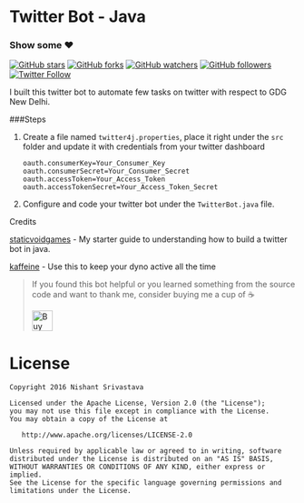# Twitter Bot - Java

### Show some :heart:
[![GitHub stars](https://img.shields.io/github/stars/nisrulz/twitterbot-java.svg?style=social&label=Star)](https://github.com/nisrulz/twitterbot-java) [![GitHub forks](https://img.shields.io/github/forks/nisrulz/twitterbot-java.svg?style=social&label=Fork)](https://github.com/nisrulz/twitterbot-java/fork) [![GitHub watchers](https://img.shields.io/github/watchers/nisrulz/twitterbot-java.svg?style=social&label=Watch)](https://github.com/nisrulz/twitterbot-java) [![GitHub followers](https://img.shields.io/github/followers/nisrulz.svg?style=social&label=Follow)](https://github.com/nisrulz/twitterbot-java)  
[![Twitter Follow](https://img.shields.io/twitter/follow/nisrulz.svg?style=social)](https://twitter.com/nisrulz) 

I built this twitter bot to automate few tasks on twitter with respect to GDG New Delhi.

###Steps
1. Create a file named `twitter4j.properties`, place it right under the `src` folder and update it with credentials from your twitter dashboard

    ```
   oauth.consumerKey=Your_Consumer_Key
    oauth.consumerSecret=Your_Consumer_Secret
    oauth.accessToken=Your_Access_Token
    oauth.accessTokenSecret=Your_Access_Token_Secret
    ``` 
1. Configure and code your twitter bot under the `TwitterBot.java` file.


Credits

[staticvoidgames](http://staticvoidgames.com/tutorials/howTo/twitterBot) - My starter guide to understanding how to build a twitter bot in java.

[kaffeine](https://kaffeine.herokuapp.com/#!) - Use this to keep your dyno active all the time


> If you found this bot helpful or you learned something from the source code and want to thank me, consider buying me a cup of :coffee:
>
> <a href='https://ko-fi.com/A443EQ6' target='_blank'><img height='36' style='border:0px;height:36px;' src='https://az743702.vo.msecnd.net/cdn/kofi1.png?v=f' border='0' alt='Buy Me a Coffee at ko-fi.com' /></a>


License
=======

    Copyright 2016 Nishant Srivastava

    Licensed under the Apache License, Version 2.0 (the "License");
    you may not use this file except in compliance with the License.
    You may obtain a copy of the License at

       http://www.apache.org/licenses/LICENSE-2.0

    Unless required by applicable law or agreed to in writing, software
    distributed under the License is distributed on an "AS IS" BASIS,
    WITHOUT WARRANTIES OR CONDITIONS OF ANY KIND, either express or implied.
    See the License for the specific language governing permissions and
    limitations under the License.
